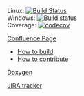Linux: [![Build Status](https://travis-ci.org/GENIVI/CANdevStudio.svg?branch=master)](https://travis-ci.org/GENIVI/CANdevStudio) <br />
Windows: [![Build status](https://ci.appveyor.com/api/projects/status/y7vacbyvso12ud6e/branch/master?svg=true)](https://ci.appveyor.com/project/rkollataj/candevstudio-qflna/branch/master) <br />
Coverage: [![codecov](https://codecov.io/gh/GENIVI/CANdevStudio/branch/master/graph/badge.svg)](https://codecov.io/gh/GENIVI/CANdevStudio)

[Confluence Page](https://at.projects.genivi.org/wiki/display/PROJ/CANdevStudio)<br />
* [How to build](https://at.projects.genivi.org/wiki/display/PROJ/Build+instructions)
* [How to contribute](https://at.projects.genivi.org/wiki/display/PROJ/CANdevStudio+How+to+contribute) 

[Doxygen](https://genivi.github.io/CANdevStudio/master/)

[JIRA tracker](https://at.projects.genivi.org/jira/projects/CDS)
